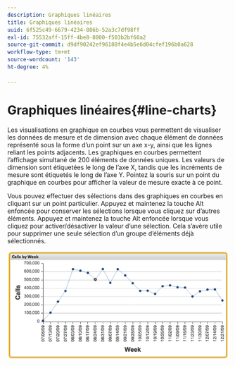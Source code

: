 ```yaml
---
description: Graphiques linéaires
title: Graphiques linéaires
uuid: 6f525c49-6679-4234-886b-52a3c7df98ff
exl-id: 75532aff-15ff-4be8-8000-f503b2bf60a2
source-git-commit: d9df90242ef96188f4e4b5e6d04cfef196b0a628
workflow-type: tm+mt
source-wordcount: '143'
ht-degree: 4%

---
```


# Graphiques linéaires{#line-charts}

Les visualisations en graphique en courbes vous permettent de visualiser les données de mesure et de dimension avec chaque élément de données représenté sous la forme d’un point sur un axe x-y, ainsi que les lignes reliant les points adjacents. Les graphiques en courbes permettent l’affichage simultané de 200 éléments de données uniques. Les valeurs de dimension sont étiquetées le long de l’axe X, tandis que les incréments de mesure sont étiquetés le long de l’axe Y. Pointez la souris sur un point du graphique en courbes pour afficher la valeur de mesure exacte à ce point.

Vous pouvez effectuer des sélections dans des graphiques en courbes en cliquant sur un point particulier. Appuyez et maintenez la touche Alt enfoncée pour conserver les sélections lorsque vous cliquez sur d’autres éléments. Appuyez et maintenez la touche Alt enfoncée lorsque vous cliquez pour activer/désactiver la valeur d’une sélection. Cela s’avère utile pour supprimer une seule sélection d’un groupe d’éléments déjà sélectionnés.

![](assets/line_chart.png)
